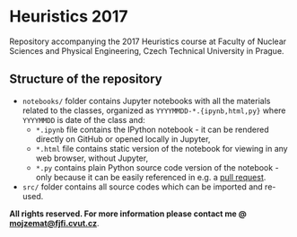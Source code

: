 # Heuristics 2017

Repository accompanying the 2017 Heuristics course at Faculty of Nuclear Sciences and Physical Engineering, Czech Technical University in Prague.

## Structure of the repository

* `notebooks/` folder contains Jupyter notebooks with all the materials related to the classes, organized as `YYYYMMDD-*.{ipynb,html,py}` where `YYYYMMDD` is date of the class and:
   * `*.ipynb` file contains the IPython notebook - it can be rendered directly on GitHub or opened locally in Jupyter,
   * `*.html` file contains static version of the notebook for viewing in any web browser, without Jupyter,
   * `*.py` contains plain Python source code version of the notebook - only because it can be easily referenced in e.g. a [pull request](https://help.github.com/articles/about-pull-requests/).
* `src/` folder contains all source codes which can be imported and re-used.

**All rights reserved. For more information please contact me @ [mojzemat@fjfi.cvut.cz](mailto:mojzemat@fjfi.cvut.cz)**.
